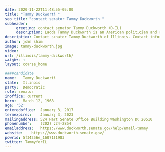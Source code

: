 ```yaml
---
date: 2020-11-22T11:48:55-05:00
title: "Tammy Duckworth "
seo_title: "contact senator Tammy Duckworth "
subheader:
     greeting: contact senator Tammy Duckworth (D-IL) 
     description: Ladda Tammy Duckworth is an American politician and retired Army National Guard lieutenant colonel serving as the junior United States Senator from Illinois since 2017. A member of the Democratic Party, she represented Illinois's 8th district in the United States House of Representatives from 2013 to 2017.
description: Contact senator Tammy Duckworth of Illinois. Contact information for Tammy Duckworth includes email address, phone number, and mailing address.
author: john shim
image: tammy-duckworth.jpg
video:
url: /illinois/tammy-duckworth/
weight: 1
layout: course_home

####candidate
name:	Tammy Duckworth
state:	Illinois
party:	Democratic
role: senator
inoffice: current
born:	March 12, 1968
age: '52'
enteredoffice:	January 3, 2017
termexpires:	January 3, 2023
mailingaddress:	524 Hart Senate Office Building Washington DC 20510
phonenumber:	(202) 224-2854
emailaddress:	https://www.duckworth.senate.gov/help/email-tammy
website:	https://www.duckworth.senate.gov/
powrid: 5f34256e_1607161983
twitter: TammyforIL
---
```




